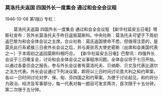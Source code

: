 ### 莫洛托夫返国  四国外长一度集会  通过和会全会议程

1946-10-08
第1版()
专栏：

　　莫洛托夫返国
    四国外长一度集会
    通过和会全会议程
    【新华社延安五日电】塔斯社宣布：苏外长莫洛托夫于昨日返抵莫斯科。中央社称：莫洛托夫可望于下周初返巴黎为和会全体会议之主席。合众社称：莫氏返国使命不悉，但值得注意的，是莫氏此行系紧接三日夜外长会议之后，并与美驻苏大使史密斯（出席和会美国代表之一）于本周初之返回莫斯科相巧合。
    【新华社延安五日电】巴黎讯：四强外长会议于三日晚复会，讨论和会全体会议之议事程序问题。全体会议将于七日开始，以通过各委员会之报告。参与外长会议者有莫洛托夫、贝纳斯、贝文及代表比道尔之法方代表。外长会议通过下列决议案，即将以三日时间讨论意大利之和约草案，各以一日时间讨论对罗、保、匈、芬四国之和约草案。为便于讨论起见，和约将分为政治、经济及军事部分，每一代表对每一题目可发言两次，首次限于十五分钟，第二次限于五分钟。
